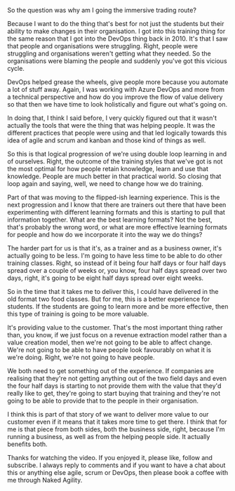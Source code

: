 So the question was why am I going the immersive trading route? 

Because I want to do the thing that's best for not just the students but their ability to make changes in their organisation. I got into this training thing for the same reason that I got into the DevOps thing back in 2010. It's that I saw that people and organisations were struggling. Right, people were struggling and organisations weren't getting what they needed. So the organisations were blaming the people and suddenly you've got this vicious cycle. 

DevOps helped grease the wheels, give people more because you automate a lot of stuff away. Again, I was working with Azure DevOps and more from a technical perspective and how do you improve the flow of value delivery so that then we have time to look holistically and figure out what's going on. 

In doing that, I think I said before, I very quickly figured out that it wasn't actually the tools that were the thing that was helping people. It was the different practices that people were using and that led logically towards this idea of agile and scrum and kanban and those kind of things as well. 

So this is that logical progression of we're using double loop learning in and of ourselves. Right, the outcome of the training styles that we've got is not the most optimal for how people retain knowledge, learn and use that knowledge. People are much better in that practical world. So closing that loop again and saying, well, we need to change how we do training. 

Part of that was moving to the flipped-ish learning experience. This is the next progression and I know that there are trainers out there that have been experimenting with different learning formats and this is starting to pull that information together. What are the best learning formats? Not the best, that's probably the wrong word, or what are more effective learning formats for people and how do we incorporate it into the way we do things? 

The harder part for us is that it's, as a trainer and as a business owner, it's actually going to be less. I'm going to have less time to be able to do other training classes. Right, so instead of it being four half days or four half days spread over a couple of weeks or, you know, four half days spread over two days, right, it's going to be eight half days spread over eight weeks. 

So in the time that it takes me to deliver this, I could have delivered in the old format two food classes. But for me, this is a better experience for students. If the students are going to learn more and be more effective, then this type of training is going to be more valuable. 

It's providing value to the customer. That's the most important thing rather than, you know, if we just focus on a revenue extraction model rather than a value creation model, then we're not going to be able to affect change. We're not going to be able to have people look favourably on what it is we're doing. Right, we're not going to have people. 

We both need to get something out of the experience. If companies are realising that they're not getting anything out of the two field days and even the four half days is starting to not provide them with the value that they'd really like to get, they're going to start buying that training and they're not going to be able to provide that to the people in their organisation. 

I think this is part of that story of we want to deliver more value to our customer even if it means that it takes more time to get there. I think that for me is that piece from both sides, both the business side, right, because I'm running a business, as well as from the helping people side. It actually benefits both. 

Thanks for watching the video. If you enjoyed it, please like, follow and subscribe. I always reply to comments and if you want to have a chat about this or anything else agile, scrum or DevOps, then please book a coffee with me through Naked Agility.